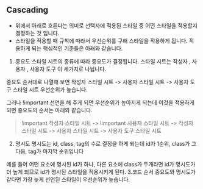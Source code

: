 ## Cascading
+ 위에서 아래로 흐른다는 의미로 선택자에 적용된 스타일 중 어떤 스타일을 적용할지 결정하는 것 입니다.
+ 스타일을 적용할 때 규칙에 따라서 우선순위를 구해 스타일을 적용하게 됩니다. 적용하게 되는 핵심적인 기준들은 아래와 같습니다.
1. 중요도
스타일 시트의 종류에 따라 중요도가 결정됩니다. 스타일 시트는 작성자 , 사용자 , 사용자 도구 이 세가지로 나뉩니다.
 
중요도 순서대로 나열해 보면 작성자 스타일 시트 -> 사용자 스타일 시트 -> 사용자 도구 스타일 시트 우선순위가 높습니다.

그러나 !important 선언을 해 주게 되면 우선순위가 높아지게 되는데 이것을 적용하게 되면 중요도의 순서는 아래와 같습니다.
>!important 작성자 스타일 시트 -> !important 사용자 스타일 시트 -> 작성자 스타일 시트 -> 사용자 스타일 시트 -> 사용자 도구 스타일 시트

2. 명시도
명시도는 id, class, tag의 수로 결정을 하게 되는데 id가 1순위, class가 그 다음, tag가 마지막 순위입니다

예를 들어 어떤 요소에 명시된 id가 하나, 다른 요소에 class가 두개라면 id가 명시도가 더 높게 되므로 id가 명시된 스타일을 적용시키게 된다.
3.코드 순서
중요도와 명시도가 같다면 가장 늦게 선언된 스타일이 우선순위가 높습니다.


